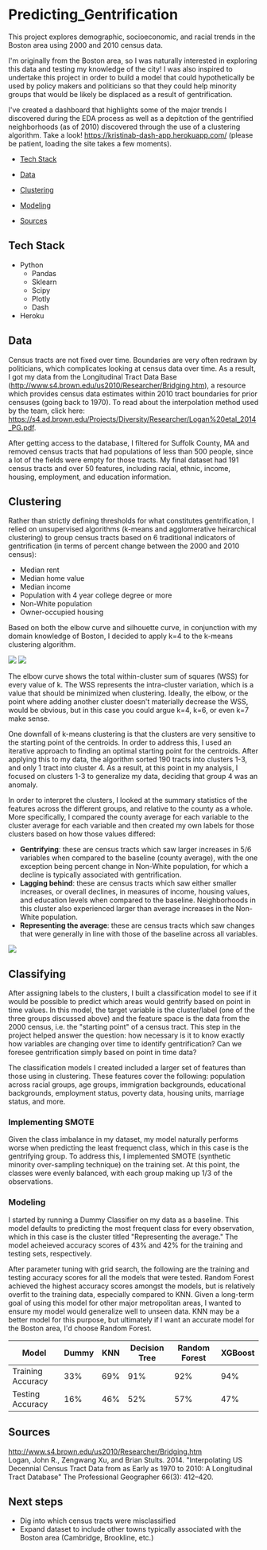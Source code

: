 # Predicting_Gentrification

This project explores demographic, socioeconomic, and racial trends in the Boston area using 2000 and 2010 census data.

I'm originally from the Boston area, so I was naturally interested in exploring this data and testing my knowledge of the city! I was also inspired to undertake this project in order to build a model that could hypothetically be used by policy makers and politicians so that they could help minority groups that would be likely be displaced as a result of gentrification.

I've created a dashboard that highlights some of the major trends I discovered during the EDA process as well as a depitction of the gentrified neighborhoods (as of 2010) discovered through the use of a clustering algorithm. Take a look! https://kristinab-dash-app.herokuapp.com/ (please be patient, loading the site takes a few moments).

- [Tech Stack](#tech-stack)

- [Data](#data)

- [Clustering](#clustering)

- [Modeling](#modeling) 

- [Sources](#sources)

## Tech Stack
- Python
  - Pandas
  - Sklearn
  - Scipy
  - Plotly
  - Dash
- Heroku

## Data

Census tracts are not fixed over time. Boundaries are very often redrawn by politicians, which complicates looking at census data over time. As a result, I got my data from the Longitudinal Tract Data Base (http://www.s4.brown.edu/us2010/Researcher/Bridging.htm), a resource which provides census data estimates within 2010 tract boundaries for prior censuses (going back to 1970). To read about the interpolation method used by the team, click here: https://s4.ad.brown.edu/Projects/Diversity/Researcher/Logan%20etal_2014_PG.pdf.

After getting access to the database, I filtered for Suffolk County, MA and removed census tracts that had populations of less than 500 people, since a lot of the fields were empty for those tracts. My final dataset had 191 census tracts and over 50 features, including racial, ethnic, income, housing, employment, and education information.

## Clustering

Rather than strictly defining thresholds for what constitutes gentrification, I relied on unsupervised algorithms (k-means and agglomerative heirarchical clustering) to group census tracts based on 6 traditional indicators of gentrification (in terms of percent change between the 2000 and 2010 census):
- Median rent
- Median home value
- Median income
- Population with 4 year college degree or more
- Non-White population
- Owner-occupied housing

Based on both the elbow curve and silhouette curve, in conjunction with my domain knowledge of Boston, I decided to apply k=4 to the k-means clustering algorithm. 

![](/Images/Elbow_curve.png) ![](/Images/Silhouette.png) 

The elbow curve shows the total within-cluster sum of squares (WSS) for every value of k. The WSS represents the intra-cluster variation, which is a value that should be minimized when clustering. Ideally, the elbow, or the point where adding another cluster doesn't materially decrease the WSS, would be obvious, but in this case you could argue k=4, k=6, or even k=7 make sense.

One downfall of k-means clustering is that the clusters are very sensitive to the starting point of the centroids. In order to address this, I used an iterative approach to finding an optimal starting point for the centroids. After applying this to my data, the algorithm sorted 190 tracts into clusters 1-3, and only 1 tract into cluster 4. As a result, at this point in my analysis, I focused on clusters 1-3 to generalize my data, deciding that group 4 was an anomaly.

In order to interpret the clusters, I looked at the summary statistics of the features across the different groups, and relative to the county as a whole. More specifically, I compared the county average for each variable to the cluster average for each variable and then created my own labels for those clusters based on how those values differed:
- **Gentrifying**: these are census tracts which saw larger increases in 5/6 variables when compared to the baseline (county average), with the one exception being percent change in Non-White population, for which a decline is typically associated with gentrification.  
- **Lagging behind**: these are census tracts which saw either smaller increases, or overall declines, in measures of income, housing values, and education levels when compared to the baseline. Neighborhoods in this cluster also experienced larger than average increases in the Non-White population.
- **Representing the average**: these are census tracts which saw changes that were generally in line with those of the baseline across all variables. 

![](/Images/Cluster_radar_plot.png)

## Classifying
After assigning labels to the clusters, I built a classification model to see if it would be possible to predict which areas would gentrify based on point in time values. In this model, the target variable is the cluster/label (one of the three groups discussed above) and the feature space is the data from the 2000 census, i.e. the "starting point" of a census tract. This step in the project helped answer the question: how necessary is it to know exactly how variables are changing over time to identify gentrification? Can we foresee gentrification simply based on point in time data?

The classification models I created included a larger set of features than those using in clustering. These features cover the following: population across racial groups, age groups, immigration backgrounds, educational backgrounds, employment status, poverty data, housing units, marriage status, and more.

### Implementing SMOTE
Given the class imbalance in my dataset, my model naturally performs worse when predicting the least frequenct class, which in this case is the gentrifying group. To address this, I implemented SMOTE (synthetic minority over-sampling technique) on the training set. At this point, the classes were evenly balanced, with each group making up 1/3 of the observations. 

### Modeling
I started by running a Dummy Classifier on my data as a baseline. This model defaults to predicting the most frequent class for every observation, which in this case is the cluster titled "Representing the average." The model acheieved accuracy scores of 43% and 42% for the training and testing sets, respectively. 

After parameter tuning with grid search, the following are the training and testing accuracy scores for all the models that were tested. Random Forest achieved the highest accuracy scores amongst the models, but is relatively overfit to the training data, especially compared to KNN. Given a long-term goal of using this model for other major metropolitan areas, I wanted to ensure my model would generalize well to unseen data. KNN may be a better model for this purpose, but ultimately if I want an accurate model for the Boston area, I'd choose Random Forest.

| Model | Dummy  | KNN | Decision Tree | Random Forest | XGBoost |
| ------------- | ------------- | ------------- | ------------- | ------------- | ------------- |
| Training Accuracy| 33% | 69% | 91% | 92% | 94% |
| Testing Accuracy | 16% | 46% | 52% | 57% | 47% |

## Sources
http://www.s4.brown.edu/us2010/Researcher/Bridging.htm <br>
Logan, John R., Zengwang Xu, and Brian Stults. 2014. "Interpolating US Decennial Census Tract Data from as Early as 1970 to 2010: A Longitudinal Tract Database" The Professional Geographer 66(3): 412–420.

## Next steps

- Dig into which census tracts were misclassified
- Expand dataset to include other towns typically associated with the Boston area (Cambridge, Brookline, etc.)
